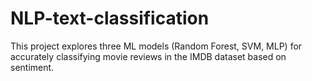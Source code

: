 # NLP-text-classification
This project explores three ML models (Random Forest, SVM, MLP) for accurately classifying movie reviews in the IMDB dataset based on sentiment.
